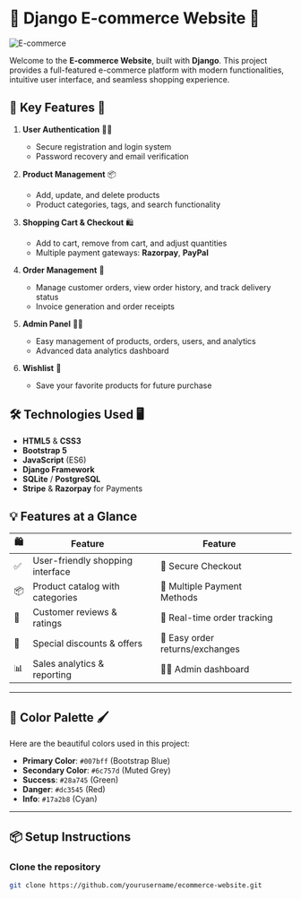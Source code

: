 # **🛒 Django E-commerce Website** 🌟

![E-commerce](https://via.placeholder.com/150x100.png?text=E-commerce+Website+Image) <!-- Replace with actual image link -->

Welcome to the **E-commerce Website**, built with **Django**. This project provides a full-featured e-commerce platform with modern functionalities, intuitive user interface, and seamless shopping experience.

## **🚀 Key Features** 🌈

1. **User Authentication** 🧑‍💻
    - Secure registration and login system
    - Password recovery and email verification

2. **Product Management** 📦
    - Add, update, and delete products
    - Product categories, tags, and search functionality

3. **Shopping Cart & Checkout** 🛍️
    - Add to cart, remove from cart, and adjust quantities
    - Multiple payment gateways: **Razorpay**, **PayPal**
    
4. **Order Management** 📑
    - Manage customer orders, view order history, and track delivery status
    - Invoice generation and order receipts
    
5. **Admin Panel** 👨‍💼
    - Easy management of products, orders, users, and analytics
    - Advanced data analytics dashboard
    
6. **Wishlist** 💖
    - Save your favorite products for future purchase

## **🛠️ Technologies Used** 🖥️

- **HTML5** & **CSS3**
- **Bootstrap 5**
- **JavaScript** (ES6)
- **Django Framework**
- **SQLite** / **PostgreSQL**
- **Stripe** & **Razorpay** for Payments

## **💡 Features at a Glance**

| 🛍️  | **Feature**                       |  |  **Feature**                     |   |
|-----|------------------------------------|--|----------------------------------|---|
| ✅  | User-friendly shopping interface   |  | 🛒 Secure Checkout                |   |
| 📦  | Product catalog with categories    |  | 💸 Multiple Payment Methods       |   |
| 💬  | Customer reviews & ratings         |  | 🚚 Real-time order tracking       |   |
| 🎁  | Special discounts & offers         |  | 🔄 Easy order returns/exchanges   |   |
| 📊  | Sales analytics & reporting        |  | 👨‍💼 Admin dashboard              |   |

---

## **🎨 Color Palette** 🖌️

Here are the beautiful colors used in this project:

- **Primary Color**: `#007bff` (Bootstrap Blue)
- **Secondary Color**: `#6c757d` (Muted Grey)
- **Success**: `#28a745` (Green)
- **Danger**: `#dc3545` (Red)
- **Info**: `#17a2b8` (Cyan)

---

## **📦 Setup Instructions**

### **Clone the repository** 
```bash
git clone https://github.com/yourusername/ecommerce-website.git
